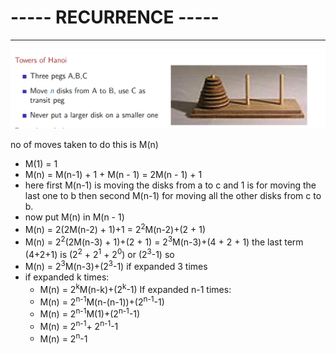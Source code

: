 # ----- RECURRENCE -----
***

![img3](./images/3.png)

no of moves taken to do this is
M(n)

* M(1) = 1
* M(n) =  M(n-1) + 1 + M(n - 1) = 2M(n - 1) + 1 
* here first M(n-1) is moving the disks from a to c and 1 is for moving the last one to b then second M(n-1) for moving all the other disks from c to b.
* now put M(n) in M(n - 1)
* M(n) = 2(2M(n-2) + 1)+1 = 2<sup>2</sup>M(n-2)+(2 + 1)
* M(n) = 2<sup>2</sup>(2M(n-3) + 1)+(2 + 1) = 2<sup>3</sup>M(n-3)+(4 + 2 + 1)
the last term (4+2+1) is (2<sup>2</sup> + 2<sup>1</sup> + 2<sup>0</sup>) or (2<sup>3</sup>-1) so
* M(n) = 2<sup>3</sup>M(n-3)+(2<sup>3</sup>-1) if expanded 3 times
* if expanded k times:
	* M(n) = 2<sup>k</sup>M(n-k)+(2<sup>k</sup>-1)
	If expanded n-1 times:
	* M(n) = 2<sup>n-1</sup>M(n-(n-1))+(2<sup>n-1</sup>-1)
	* M(n) = 2<sup>n-1</sup>M(1)+(2<sup>n-1</sup>-1)
	* M(n) = 2<sup>n-1</sup>+ 2<sup>n-1</sup>-1
	* M(n) = 2<sup>n</sup>-1